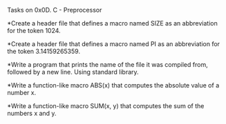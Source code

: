 Tasks on 0x0D. C - Preprocessor

*Create a header file that defines a macro named SIZE as an abbreviation for the token 1024.

*Create a header file that defines a macro named PI as an abbreviation for the token 3.14159265359.

*Write a program that prints the name of the file it was compiled from, followed by a new line. Using standard library.

*Write a function-like macro ABS(x) that computes the absolute value of a number x.

*Write a function-like macro SUM(x, y) that computes the sum of the numbers x and y.

